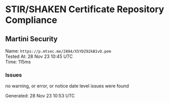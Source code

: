 # STIR/SHAKEN Certificate Repository Compliance

## Martini Security

Name: `https://p.mtsec.me/2884/X5YDZ92kB1vO.pem`\
Tested At: 28 Nov 23 10:45 UTC\
Time: 115ms

### Issues

no warning, or error, or notice date level issues were found

Generated: 28 Nov 23 10:53 UTC